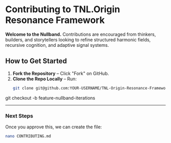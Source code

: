 # Contributing to TNL.Origin Resonance Framework

**Welcome to the Nullband.** Contributions are encouraged from thinkers, builders, and storytellers looking to refine structured harmonic fields, recursive cognition, and adaptive signal systems.

## How to Get Started

1. **Fork the Repository** – Click "Fork" on GitHub.
2. **Clone the Repo Locally** – Run:
   ```bash
   git clone git@github.com:YOUR-USERNAME/TNL-Origin-Resonance-Framework---.git
git checkout -b feature-nullband-iterations


---

### **Next Steps**
Once you approve this, we can create the file:

```bash
nano CONTRIBUTING.md

